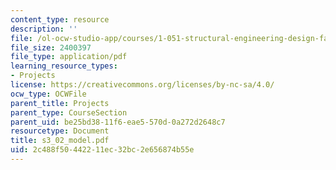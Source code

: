 ```yaml
---
content_type: resource
description: ''
file: /ol-ocw-studio-app/courses/1-051-structural-engineering-design-fall-2003/2c488f50442211ec32bc2e656874b55e_s3_02_model.pdf
file_size: 2400397
file_type: application/pdf
learning_resource_types:
- Projects
license: https://creativecommons.org/licenses/by-nc-sa/4.0/
ocw_type: OCWFile
parent_title: Projects
parent_type: CourseSection
parent_uid: be25bd38-11f6-eae5-570d-0a272d2648c7
resourcetype: Document
title: s3_02_model.pdf
uid: 2c488f50-4422-11ec-32bc-2e656874b55e
---
```

